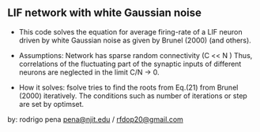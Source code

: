 ## LIF network with white Gaussian noise

* This code solves the equation for average firing-rate of a LIF neuron
 driven by white Gaussian noise as given by Brunel (2000) (and others).

* Assumptions: Network has sparse random connectivity (C << N )
Thus, correlations of the fluctuating part of the synaptic inputs 
of different neurons are neglected in the limit C/N -> 0.

* How it solves: fsolve tries to find the roots from Eq.(21) from Brunel
(2000) iteratively. The conditions such as number of iterations or step 
are set by optimset.

by: rodrigo pena
pena@njit.edu / rfdop20@gmail.com                             
